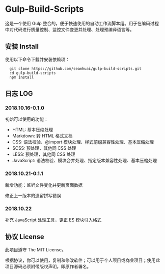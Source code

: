 
# Gulp-Build-Scripts

这是一个使用 Gulp 整合的，便于快速使用的自动工作流脚本组。用于在编码过程中对代码进行质量控制、监控文件变更并处理、处理预编译语言等。

## 安装 Install

使用以下命令下载并安装依赖项：

```shell
  git clone https://github.com/seanhuai/gulp-build-scripts.git
  cd gulp-build-scripts 
  npm install
```

## 日志 LOG

### 2018.10.16-0.1.0

初始可以使用的功能：

* HTML: 基本压缩处理
* Markdown: 转 HTML 格式文档
* CSS: 语法校验、@import 模块处理、样式前缀兼容性处理、基本压缩处理
* SCSS: 预处理，其他同 CSS 处理
* LESS: 预处理，其他同 CSS 处理
* JavaScript: 语法校验、模块合并处理、指定版本兼容性处理、基本压缩处理

### 2018.10.21-0.1.1

新增功能：监听文件变化并更新页面数据

修正上一版本的遗留拼写错误

### 2018.10.22

补充 JavaScript 处理工具，更正 ES 模块引入格式

## 协议 License

此项目遵守 The MIT License。

根据协议，你可以使用，复制和修改软件；可以用于个人项目或商业项目；使用此项目源码必须附带版权声明，即原作者署名。